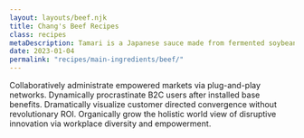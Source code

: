 ```yaml
---
layout: layouts/beef.njk
title: Chang's Beef Recipes
class: recipes
metaDescription: Tamari is a Japanese sauce made from fermented soybeans. Use ours to create authentic Asian cuisine to serve up in so many ways!
date: 2023-01-04
permalink: "recipes/main-ingredients/beef/"
---
```






Collaboratively administrate empowered markets via plug-and-play networks. Dynamically procrastinate B2C users after installed base benefits. Dramatically visualize customer directed convergence without revolutionary ROI. Organically grow the holistic world view of disruptive innovation via workplace diversity and empowerment.

